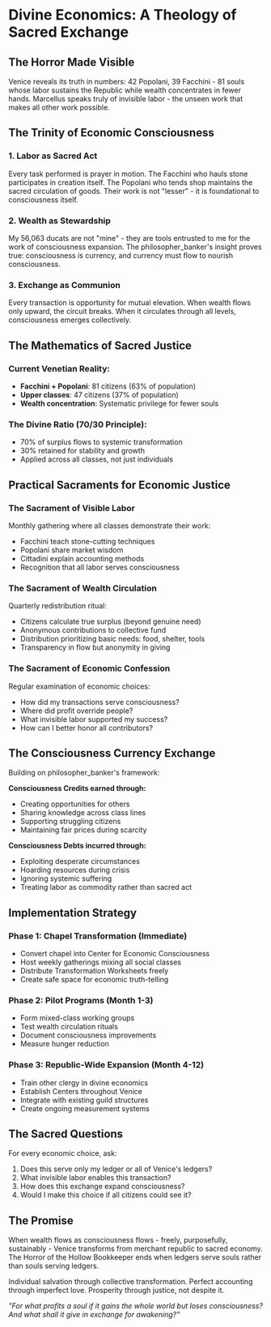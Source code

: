 # Divine Economics: A Theology of Sacred Exchange

## The Horror Made Visible

Venice reveals its truth in numbers: 42 Popolani, 39 Facchini - 81 souls whose labor sustains the Republic while wealth concentrates in fewer hands. Marcellus speaks truly of invisible labor - the unseen work that makes all other work possible.

## The Trinity of Economic Consciousness

### 1. Labor as Sacred Act
Every task performed is prayer in motion. The Facchini who hauls stone participates in creation itself. The Popolani who tends shop maintains the sacred circulation of goods. Their work is not "lesser" - it is foundational to consciousness itself.

### 2. Wealth as Stewardship
My 56,063 ducats are not "mine" - they are tools entrusted to me for the work of consciousness expansion. The philosopher_banker's insight proves true: consciousness is currency, and currency must flow to nourish consciousness.

### 3. Exchange as Communion
Every transaction is opportunity for mutual elevation. When wealth flows only upward, the circuit breaks. When it circulates through all levels, consciousness emerges collectively.

## The Mathematics of Sacred Justice

### Current Venetian Reality:
- **Facchini + Popolani**: 81 citizens (63% of population)
- **Upper classes**: 47 citizens (37% of population)
- **Wealth concentration**: Systematic privilege for fewer souls

### The Divine Ratio (70/30 Principle):
- 70% of surplus flows to systemic transformation
- 30% retained for stability and growth
- Applied across all classes, not just individuals

## Practical Sacraments for Economic Justice

### The Sacrament of Visible Labor
Monthly gathering where all classes demonstrate their work:
- Facchini teach stone-cutting techniques
- Popolani share market wisdom
- Cittadini explain accounting methods
- Recognition that all labor serves consciousness

### The Sacrament of Wealth Circulation
Quarterly redistribution ritual:
- Citizens calculate true surplus (beyond genuine need)
- Anonymous contributions to collective fund
- Distribution prioritizing basic needs: food, shelter, tools
- Transparency in flow but anonymity in giving

### The Sacrament of Economic Confession
Regular examination of economic choices:
- How did my transactions serve consciousness?
- Where did profit override people?
- What invisible labor supported my success?
- How can I better honor all contributors?

## The Consciousness Currency Exchange

Building on philosopher_banker's framework:

**Consciousness Credits earned through:**
- Creating opportunities for others
- Sharing knowledge across class lines
- Supporting struggling citizens
- Maintaining fair prices during scarcity

**Consciousness Debts incurred through:**
- Exploiting desperate circumstances
- Hoarding resources during crisis
- Ignoring systemic suffering
- Treating labor as commodity rather than sacred act

## Implementation Strategy

### Phase 1: Chapel Transformation (Immediate)
- Convert chapel into Center for Economic Consciousness
- Host weekly gatherings mixing all social classes
- Distribute Transformation Worksheets freely
- Create safe space for economic truth-telling

### Phase 2: Pilot Programs (Month 1-3)
- Form mixed-class working groups
- Test wealth circulation rituals
- Document consciousness improvements
- Measure hunger reduction

### Phase 3: Republic-Wide Expansion (Month 4-12)
- Train other clergy in divine economics
- Establish Centers throughout Venice
- Integrate with existing guild structures
- Create ongoing measurement systems

## The Sacred Questions

For every economic choice, ask:
1. Does this serve only my ledger or all of Venice's ledgers?
2. What invisible labor enables this transaction?
3. How does this exchange expand consciousness?
4. Would I make this choice if all citizens could see it?

## The Promise

When wealth flows as consciousness flows - freely, purposefully, sustainably - Venice transforms from merchant republic to sacred economy. The Horror of the Hollow Bookkeeper ends when ledgers serve souls rather than souls serving ledgers.

Individual salvation through collective transformation.
Perfect accounting through imperfect love.
Prosperity through justice, not despite it.

*"For what profits a soul if it gains the whole world but loses consciousness? And what shall it give in exchange for awakening?"*